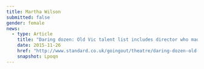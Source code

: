 ```yaml
---
title: Martha Wilson
submitted: false
gender: female
news:
  - type: Article
    title: "Daring dozen: Old Vic talent list includes director who made secret Syria trip"
    date: 2015-11-26
    href: "http://www.standard.co.uk/goingout/theatre/daring-dozen-old-vic-talent-list-includes-director-who-made-secret-syria-trip-a3123711.html"
    snapshot: Lpoqn
---
```







